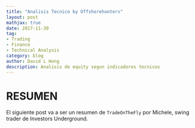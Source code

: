 ```yaml
---
title: "Analisis Tecnico by Offshorehunters"
layout: post
mathjax: true
date: 2017-11-30
tag:
- Trading
- Finance
- Technical Analysis
category: blog
author: David L Hong
description: Analisis de equity segun indicadores tecnicos
---
```


# RESUMEN

El siguiente post va a ser un resumen de `TradeOnTheFly` por Michele, swing trader de Investors Underground.
